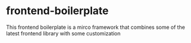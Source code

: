 frontend-boilerplate
====================

This frontend boilerplate is a mirco framework that combines some of the latest frontend library with some customization